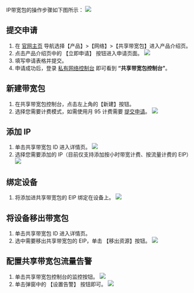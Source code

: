 IP带宽包的操作步骤如下图所示：
![](https://main.qcloudimg.com/raw/00428d0dedf9840dc79f266eccdf0820.png)
## 提交申请
1. 在 [官网主页](https://cloud.tencent.com/) 导航选择【产品】>【网络】>【共享带宽包】进入产品介绍页。
2. 点击产品介绍页中的 【立即申请】 按钮进入申请页面。
 ![](https://main.qcloudimg.com/raw/30b4ea6ef14d14b93a1f4cdd521e791b.png)
3. 填写申请表格并提交。
4. 申请成功后，登录 [私有网络控制台](https://console.cloud.tencent.com/vpc/vpc?rid=1) 即可看到 **“共享带宽包控制台”**。

## 新建带宽包
1. 在共享带宽包控制台，点击左上角的【新建】按钮。
2. 选择您需要计费模式，如需使用月 95 计费需要 [提交申请](https://cloud.tencent.com/act/apply/bwp)。
 ![](https://main.qcloudimg.com/raw/7e8bbf13a62498d1300aec5f60e86b1d.png)
 
## 添加 IP
1. 单击共享带宽包 ID 进入详情页。
 ![](https://main.qcloudimg.com/raw/50243ef05b1d704aa9fab9ecee82127a.png)
2. 选择您需要添加的 IP（目前仅支持添加按小时带宽计费、按流量计费的 EIP）
 ![](https://main.qcloudimg.com/raw/c932da9a0dd27a2c1f359a48499c4ced.png)

## 绑定设备
1.  将添加进共享带宽包的 EIP 绑定在设备上。
 ![](https://main.qcloudimg.com/raw/24ca52b92d52be6cb53953822483dab8.png)

## 将设备移出带宽包
1. 单击共享带宽包 ID 进入详情页。
2. 选中需要移出共享带宽包的 EIP，单击 【移出资源】按钮。
 ![](https://main.qcloudimg.com/raw/03ed2b66a85fbd59c3d878169bf7c500.png)
 
## 配置共享带宽包流量告警
1. 单击共享带宽包控制台的监控按钮。
 ![](https://main.qcloudimg.com/raw/2d97c011a971191166b3ee0c9971fa9d.png)
2. 单击弹窗中的 【设置告警】 按钮即可。
 ![](https://main.qcloudimg.com/raw/c6030f8437438ce1449ac59fa7443326.png)






